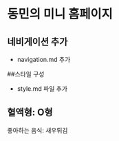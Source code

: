 # 동민의 미니 홈페이지

## 네비게이션 추가

- navigation.md 추가

##스타일 구성

- style.md 파일 추가

## 혈액형: O형

좋아하는 음식: 새우튀김
